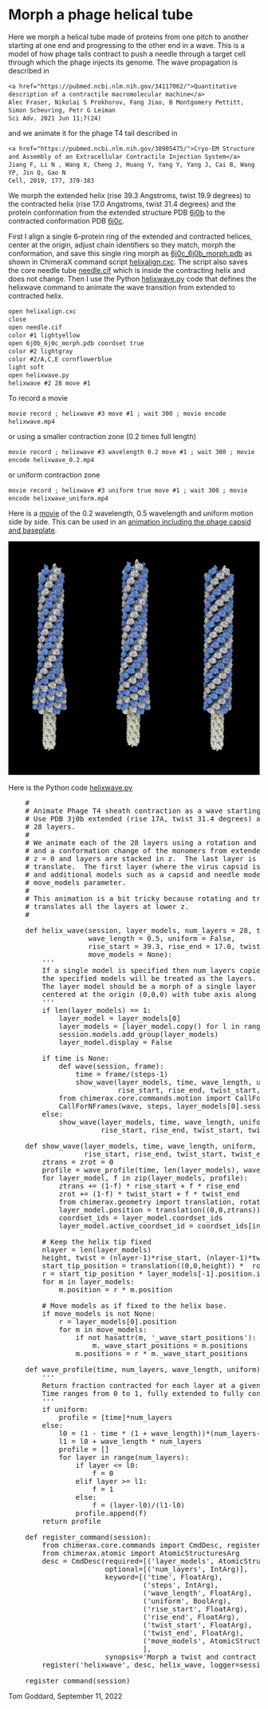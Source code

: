 # Morph a phage helical tube

Here we morph a helical tube made of proteins from one pitch to another starting at one end and progressing to the other end in a wave.  This is a model of how phage tails contract to push a needle through a target cell through which the phage injects its genome.  The wave propagation is described in

    <a href="https://pubmed.ncbi.nlm.nih.gov/34117062/">Quantitative description of a contractile macromolecular machine</a>
    Alec Fraser, Nikolai S Prokhorov, Fang Jiao, B Montgomery Pettitt, Simon Scheuring, Petr G Leiman
    Sci Adv. 2021 Jun 11;7(24)

and we animate it for the phage T4 tail described in

    <a href="https://pubmed.ncbi.nlm.nih.gov/30905475/">Cryo-EM Structure and Assembly of an Extracellular Contractile Injection System</a>
    Jiang F, Li N , Wang X, Cheng J, Huang Y, Yang Y, Yang J, Cai B, Wang YP, Jin Q, Gao N  
    Cell, 2019, 177, 370-383

We morph the extended helix (rise 39.3 Angstroms, twist 19.9 degrees) to the contracted helix (rise 17.0 Angstroms, twist 31.4 degrees) and the protein conformation from the extended structure PDB [6j0b](https://www.rcsb.org/structure/6j0b) to the contracted conformation PDB [6j0c](https://www.rcsb.org/structure/6j0c).

First I align a single 6-protein ring of the extended and contracted helices, center at the origin, adjust chain identifiers so they match, morph the conformation, and save this single ring morph as [6j0c_6j0b_morph.pdb](6j0c_6j0b_morph.pdb) as shown in ChimeraX command script [helixalign.cxc](helixalign.cxc).  The script also saves the core needle tube [needle.cif](needle.cif) which is inside the contracting helix and does not change.  Then I use the Python [helixwave.py](helixwave.py) code that defines the helixwave command to animate the wave transition from extended to contracted helix.  

    open helixalign.cxc
    close
    open needle.cif
    color #1 lightyellow
    open 6j0b_6j0c_morph.pdb coordset true
    color #2 lightgray
    color #2/A,C,E cornflowerblue
    light soft
    open helixwave.py
    helixwave #2 28 move #1

To record a movie

    movie record ; helixwave #3 move #1 ; wait 300 ; movie encode helixwave.mp4

or using a smaller contraction zone (0.2 times full length)

    movie record ; helixwave #3 wavelength 0.2 move #1 ; wait 300 ; movie encode helixwave_0.2.mp4

or uniform contraction zone

    movie record ; helixwave #3 uniform true move #1 ; wait 300 ; movie encode helixwave_uniform.mp4

Here is a [movie](hwave.mp4) of the 0.2 wavelength, 0.5 wavelength and uniform motion side by side.
This can be used in an [animation including the phage capsid and baseplate](https://www.rbvi.ucsf.edu/chimerax/data/phage-T4-sep2022/phageT4.html).

<a href="hwave.mp4"><img src="hwave.png" width="600"></a>

Here is the Python code [helixwave.py](helixwave.py)

<pre>
    #
    # Animate Phage T4 sheath contraction as a wave starting at the tip and progressing to the capsid.
    # Use PDB 3j0b extended (rise 17A, twist 31.4 degrees) and 3j0c (rise 39.3A, twist 19.9 degrees),
    # 28 layers.
    #
    # We animate each of the 28 layers using a rotation and translation about the sheath axis,
    # and a conformation change of the monomers from extended to contracted.  The first layer is at
    # z = 0 and layers are stacked in z.  The last layer is the tip and does not rotate or
    # translate.  The first layer (where the virus capsid is attached) rotates and moves along z
    # and additional models such as a capsid and needle model can be moved with it using the
    # move_models parameter.
    #
    # This animation is a bit tricky because rotating and translating one layer also rotates and
    # translates all the layers at lower z.
    #

    def helix_wave(session, layer_models, num_layers = 28, time = None, steps = 300,
                   wave_length = 0.5, uniform = False,
                   rise_start = 39.3, rise_end = 17.0, twist_start = 19.9, twist_end = 31.4,
                   move_models = None):
        '''
        If a single model is specified then num_layers copies will be made, otherwise
        the specified models will be treated as the layers.
        The layer model should be a morph of a single layer between the two helix states
        centered at the origin (0,0,0) with tube axis along z.
        '''
        if len(layer_models) == 1:
            layer_model = layer_models[0]
            layer_models = [layer_model.copy() for l in range(num_layers)]
            session.models.add_group(layer_models)
            layer_model.display = False

        if time is None:
            def wave(session, frame):
                time = frame/(steps-1)
                show_wave(layer_models, time, wave_length, uniform,
                          rise_start, rise_end, twist_start, twist_end, move_models)
            from chimerax.core.commands.motion import CallForNFrames
            CallForNFrames(wave, steps, layer_models[0].session)
        else:
            show_wave(layer_models, time, wave_length, uniform,
                      rise_start, rise_end, twist_start, twist_end, move_models)

    def show_wave(layer_models, time, wave_length, uniform,
                  rise_start, rise_end, twist_start, twist_end, move_models = None):
        ztrans = zrot = 0
        profile = wave_profile(time, len(layer_models), wave_length, uniform)
        for layer_model, f in zip(layer_models, profile):
            ztrans += (1-f) * rise_start + f * rise_end
            zrot += (1-f) * twist_start + f * twist_end
            from chimerax.geometry import translation, rotation
            layer_model.position = translation((0,0,ztrans)) * rotation((0,0,1), zrot)
            coordset_ids = layer_model.coordset_ids
            layer_model.active_coordset_id = coordset_ids[int(f * (len(coordset_ids)-1))]

        # Keep the helix tip fixed
        nlayer = len(layer_models)
        height, twist = (nlayer-1)*rise_start, (nlayer-1)*twist_start
        start_tip_position = translation((0,0,height)) *  rotation((0,0,1), twist)
        r = start_tip_position * layer_models[-1].position.inverse()
        for m in layer_models:
            m.position = r * m.position

        # Move models as if fixed to the helix base.
        if move_models is not None:
            r = layer_models[0].position
            for m in move_models:
                if not hasattr(m, '_wave_start_positions'):
                    m._wave_start_positions = m.positions
                m.positions = r * m._wave_start_positions

    def wave_profile(time, num_layers, wave_length, uniform):
        '''
        Return fraction contracted for each layer at a given time.  Last layer contracts first.
        Time ranges from 0 to 1, fully extended to fully contracted.
        '''
        if uniform:
            profile = [time]*num_layers
        else:
            l0 = (1 - time * (1 + wave_length))*(num_layers-1)
            l1 = l0 + wave_length * num_layers
            profile = []
            for layer in range(num_layers):
                if layer <= l0:
                    f = 0
                elif layer >= l1:
                    f = 1
                else:
                    f = (layer-l0)/(l1-l0)
                profile.append(f)
        return profile

    def register_command(session):
        from chimerax.core.commands import CmdDesc, register, FloatArg, IntArg, BoolArg
        from chimerax.atomic import AtomicStructuresArg
        desc = CmdDesc(required=[('layer_models', AtomicStructuresArg)],
                       optional=[('num_layers', IntArg)],
                       keyword=[('time', FloatArg),
                                ('steps', IntArg),
                                ('wave_length', FloatArg),
                                ('uniform', BoolArg),
                                ('rise_start', FloatArg),
                                ('rise_end', FloatArg),
                                ('twist_start', FloatArg),
                                ('twist_end', FloatArg),
                                ('move_models', AtomicStructuresArg),
                                ],
                       synopsis='Morph a twist and contract wave along a helical filament')
        register('helixwave', desc, helix_wave, logger=session.logger)

    register_command(session)
</pre>

Tom Goddard, September 11, 2022
